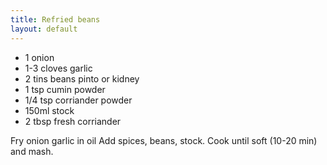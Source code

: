 ```yaml
---
title: Refried beans
layout: default
---
```


* 1 onion
* 1-3 cloves garlic
* 2 tins beans pinto or kidney
* 1 tsp cumin powder
* 1/4 tsp corriander powder
* 150ml stock
* 2 tbsp fresh corriander 

Fry onion garlic in oil
Add spices, beans, stock. 
Cook until soft (10-20 min) and mash. 